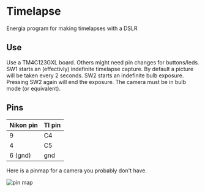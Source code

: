 # Timelapse
Energia program for making timelapses with a DSLR

## Use
Use a TM4C123GXL board. Others might need pin changes for buttons/leds.
SW1 starts an (effectivly) indefinite timelapse capture. By default a picture
will be taken every 2 seconds. SW2 starts an indefinite bulb exposure. 
Pressing SW2 again will end the exposure. The camera must be in bulb mode (or
equivalent).

## Pins
| Nikon pin | TI pin |
| --------- | ------ |
| 9         | C4     |
| 4         | C5     |
| 6 (gnd)   | gnd    |

Here is a pinmap for a camera you probably don't have.

![pin map](https://github.com/dylan-wright/camera_control/raw/master/nikon_10pins.gif "Pin map for Nikon D100")
